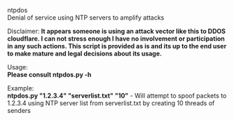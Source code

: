 ntpdos<br />
Denial of service using NTP servers to amplify attacks <br />

Disclaimer: <strong> It appears someone is using an attack vector like this to DDOS cloudflare. I can not stress enough I have no involvement or participation in any such actions. This script is provided as is and its up to the end user to make mature and legal decisions about its usage. </strong>

Usage:<br />
<b>Please consult ntpdos.py -h</b>
<br />

Example:<br />
<b>ntpdos.py "1.2.3.4" "serverlist.txt" "10"</b>  -  Will attempt to spoof packets to 1.2.3.4 using NTP server list from serverlist.txt by creating 10 threads of senders
<br />
<br />
